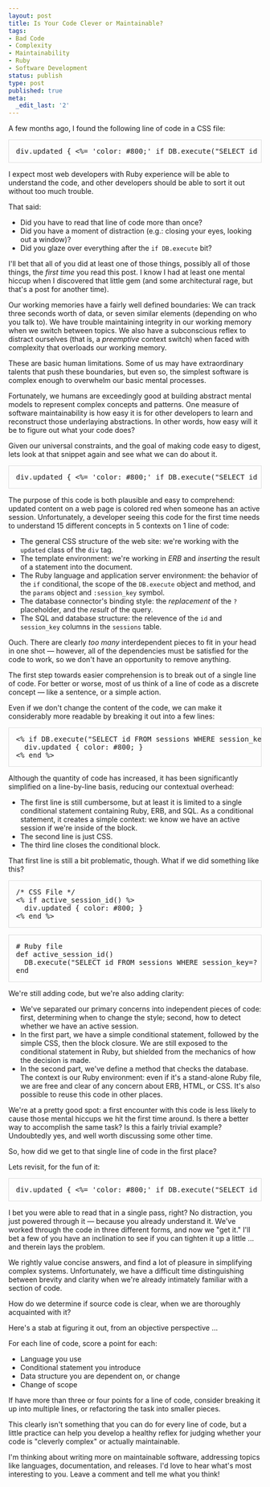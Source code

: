 ```yaml
---
layout: post
title: Is Your Code Clever or Maintainable?
tags:
- Bad Code
- Complexity
- Maintainability
- Ruby
- Software Development
status: publish
type: post
published: true
meta:
  _edit_last: '2'
---
```

<p>A few months ago, I found the following line of code in a CSS file:</p>

<pre style="overflow:auto; border: 1px solid #ddd; padding: 1em;">
div.updated { &lt;%= 'color: #800;' if DB.execute("SELECT id FROM sessions WHERE session_key=? LIMIT 1", params[:session_key]) %&gt; }
</pre>

<p>I expect most web developers with Ruby experience will be able to understand the code, and other developers should be able to sort it out without too much trouble.</p>

<p>That said:</p>

<ul>
<li>Did you have to read that line of code more than once?</li>
<li>Did you have a moment of distraction (e.g.: closing your eyes, looking out a window)?</li>
<li>Did you glaze over everything after the <code>if DB.execute</code> bit?</li>
</ul>

<p>I'll bet that all of you did at least one of those things, possibly all of those things, the <em>first time</em> you read this post. I know I had at least one mental hiccup when I discovered that little gem (and some architectural rage, but that's a post for another time).</p>

<p>Our working memories have a fairly well defined boundaries: We can track three seconds worth of data, or seven similar elements (depending on who you talk to). We have trouble maintaining integrity in our working memory when we switch between topics. We also have a subconscious reflex to distract ourselves (that is, a <em>preemptive</em> context switch) when faced with complexity that overloads our working memory.</p>

<p>These are basic human limitations. Some of us may have extraordinary talents that push these boundaries, but even so, the simplest software is complex enough to overwhelm our basic mental processes. </p>

<p>Fortunately, we humans are exceedingly good at building abstract mental models to represent complex concepts and patterns. One measure of software maintainability is how easy it is for other developers to learn and reconstruct those underlaying abstractions. In other words, how easy will it be to figure out what your code does?</p>

<p>Given our universal constraints, and the goal of making code easy to digest, lets look at that snippet again and see what we can do about it.</p>

<pre style="overflow:auto; border: 1px solid #ddd; padding: 1em;">
div.updated { &lt;%= 'color: #800;' if DB.execute("SELECT id FROM sessions WHERE session_key=? LIMIT 1", params[:session_key]) %&gt; }
</pre>

<p>The purpose of this code is both plausible and easy to comprehend: updated content on a web page is colored red when someone has an active session. Unfortunately, a developer seeing this code for the first time needs to understand 15 different concepts in 5 contexts on 1 line of code:</p>

<ul>
<li>The general CSS structure of the web site: we're working with the <code>updated</code> class of the <code>div</code> tag.</li>
<li>The template environment: we're working in <em>ERB</em> and <em>inserting</em> the result of a statement into the document.</li>
<li>The Ruby language and application server environment: the behavior of the <code>if</code> conditional, the scope of the <code>DB.execute</code> object and method, and the <code>params</code> object and <code>:session_key</code> symbol.</li>
<li>The database connector's binding style: the <em>replacement</em> of the <code>?</code> placeholder, and the <em>result</em> of the query.</li>
<li>The SQL and database structure: the relevence of the <code>id</code> and <code>session_key</code> columns in the <code>sessions</code> table.</li>
</ul>

<p>Ouch. There are clearly <em>too many</em> interdependent pieces to fit in your head in one shot &mdash; however, all of the dependencies must be satisfied for the code to work, so we don't have an opportunity to remove anything.</p>

<p>The first step towards easier comprehension is to break out of a single line of code. For better or worse, most of us think of a line of code as a discrete concept &mdash; like a sentence, or a simple action. </p>

<p>Even if we don't change the content of the code, we can make it considerably more readable by breaking it out into a few lines:</p>

<pre style="overflow:auto; border: 1px solid #ddd; padding: 1em;">
&lt;% if DB.execute("SELECT id FROM sessions WHERE session_key=? LIMIT 1", params[:session_key]) %&gt;
  div.updated { color: #800; }
&lt;% end %&gt;
</pre>

<p>Although the quantity of code has increased, it has been significantly simplified on a line-by-line basis, reducing our contextual overhead:</p>

<ul>
<li>The first line is still cumbersome, but at least it is limited to a single conditional statement containing Ruby, ERB, and SQL. As a conditional statement, it creates a simple context: we know we have an active session if we're inside of the block.</li>
<li>The second line is just CSS.</li>
<li>The third line closes the conditional block.</li>
</ul>

<p>That first line is still a bit problematic, though. What if we did something like this?</p>

<pre style="overflow:auto; border: 1px solid #ddd; padding: 1em;">
/* CSS File */
&lt;% if active_session_id() %&gt;
  div.updated { color: #800; }
&lt;% end %&gt;
</pre>

<pre style="overflow:auto; border: 1px solid #ddd; padding: 1em;">
# Ruby file
def active_session_id()
  DB.execute("SELECT id FROM sessions WHERE session_key=? LIMIT 1", params[:session_key])
end
</pre>

<p>We're still adding code, but we're also adding clarity:</p>

<ul>
<li>We've separated our primary concerns into independent pieces of code: first, determining when to change the style; second, how to detect whether we have an active session.</li>
<li>In the first part, we have a simple conditional statement, followed by the simple CSS, then the block closure. We are still exposed to the conditional statement in Ruby, but shielded from the mechanics of how the decision is made.</li>
<li>In the second part, we've define a method that checks the database. The context is our Ruby environment: even if it's a stand-alone Ruby file, we are free and clear of any concern about ERB, HTML, or CSS. It's also possible to reuse this code in other places.</li>
</ul>

<p>We're at a pretty good spot: a first encounter with this code is less likely to cause those mental hiccups we hit the first time around. Is there a better way to accomplish the same task? Is this a fairly trivial example? Undoubtedly yes, and well worth discussing some other time.</p>

<p>So, how did we get to that single line of code in the first place?</p>

<p>Lets revisit, for the fun of it:</p>

<pre style="overflow:auto; border: 1px solid #ddd; padding: 1em;">
div.updated { &lt;%= 'color: #800;' if DB.execute("SELECT id FROM sessions WHERE session_key=? LIMIT 1", params[:session_key]) %&gt; }
</pre>

<p>I bet you were able to read that in a single pass, right? No distraction, you just powered through it &mdash; because you already understand it. We've worked through the code in three different forms, and now we "get it." I'll bet a few of you have an inclination to see if you can tighten it up a little ... and therein lays the problem.</p>

<p>We rightly value concise answers, and find a lot of pleasure in simplifying complex systems. Unfortunately, we have a difficult time distinguishing between brevity and clarity when we're already intimately familiar with a section of code.</p>

<p>How do we determine if source code is clear, when we are thoroughly acquainted with it?</p>

<p>Here's a stab at figuring it out, from an objective perspective ...</p>

<p>For each line of code, score a point for each:</p>

<ul>
<li>Language you use</li>
<li>Conditional statement you introduce</li>
<li>Data structure you are dependent on, or change </li>
<li>Change of scope</li>
</ul>

<p>If have more than three or four points for a line of code, consider breaking it up into multiple lines, or refactoring the task into smaller pieces. </p>

<p>This clearly isn't something that you can do for every line of code, but a little practice can help you develop a healthy reflex for judging whether your code is "cleverly complex" or actually maintainable.</p>

<p>I'm thinking about writing more on maintainable software, addressing topics like languages, documentation, and releases. I'd love to hear what's most interesting to you. Leave a comment and tell me what you think!</p>
